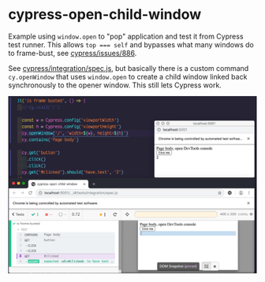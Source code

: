 # cypress-open-child-window

Example using `window.open` to "pop" application and test it from Cypress test runner. This allows `top === self` and bypasses what many windows do to frame-bust, see [cypress/issues/886](https://github.com/cypress-io/cypress/issues/886).

See [cypress/integration/spec.js](cypress/integration/spec.js), but basically there is a custom command `cy.openWindow` that uses `window.open` to create a child window linked back synchronously to the opener window. This still lets Cypress work.

![Child window](images/child-window.png)
